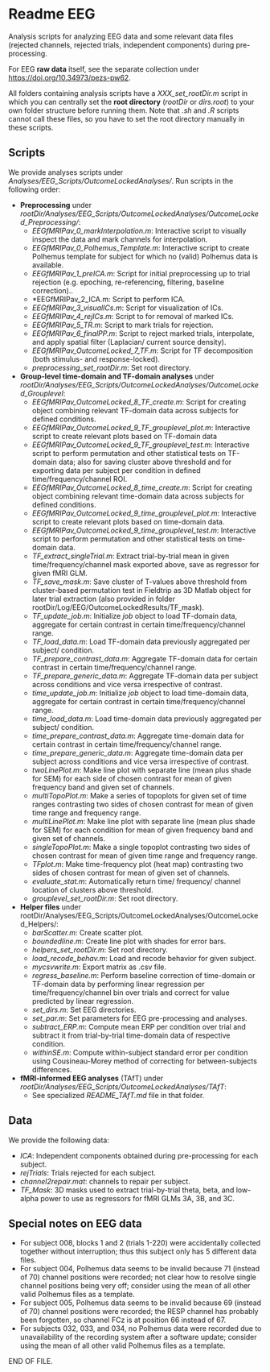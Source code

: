 # Readme EEG

Analysis scripts for analyzing EEG data and some relevant data files (rejected channels, rejected trials, independent components) during pre-processing.

For EEG **raw data** itself, see the separate collection under https://doi.org/10.34973/pezs-pw62.

All folders containing analysis scripts have a *XXX_set_rootDir.m* script in which you can centrally set the **root directory** (*rootDir* or *dirs.root*) to your own folder structure before running them. Note that *.sh* and *.R* scripts cannot call these files, so you have to set the root directory manually in these scripts.

## Scripts ##

We provide analyses scripts under *Analyses/EEG_Scripts/OutcomeLockedAnalyses/*. Run scripts in the following order:
- **Preprocessing** under *rootDir/Analyses/EEG_Scripts/OutcomeLockedAnalyses/OutcomeLocked_Preprocessing/*:
    - *EEGfMRIPav_0_markInterpolation.m*: Interactive script to visually inspect the data and mark channels for interpolation.
    - *EEGfMRIPav_0_Polhemus_Template.m*: Interactive script to create Polhemus template for subject for which no (valid) Polhemus data is available.
    - *EEGfMRIPav_1_preICA.m*: Script for initial preprocessing up to trial rejection (e.g. epoching, re-referencing, filtering, baseline correction)..
    - *EEGfMRIPav_2_ICA.m: Script to perform ICA.
    - *EEGfMRIPav_3_visualICs.m*: Script for visualization of ICs.
    - *EEGfMRIPav_4_rejICs.m*: Script to for removal of marked ICs.
    - *EEGfMRIPav_5_TR.m*: Script to mark trials for rejection.
    - *EEGfMRIPav_6_finalPP.m*: Script to reject marked trials, interpolate, and apply spatial filter (Laplacian/ current source density).
    - *EEGfMRIPav_OutcomeLocked_7_TF.m*: Script for TF decomposition (both stimulus- and response-locked).
    - *preprocessing_set_rootDir.m*: Set root directory.
- **Group-level time-domain and TF-domain analyses** under *rootDir/Analyses/EEG_Scripts/OutcomeLockedAnalyses/OutcomeLocked_Grouplevel*:
    - *EEGfMRIPav_OutcomeLocked_8_TF_create.m*: Script for creating object combining relevant TF-domain data across subjects for defined conditions.
    - *EEGfMRIPav_OutcomeLocked_9_TF_grouplevel_plot.m*: Interactive script to create relevant plots based on TF-domain data
    - *EEGfMRIPav_OutcomeLocked_9_TF_grouplevel_test.m*: Interactive script to perform permutation and other statistical tests on TF-domain data; also for saving cluster above threshold and for exporting data per subject per condition in defined time/frequency/channel ROI.
    - *EEGfMRIPav_OutcomeLocked_8_time_create.m*: Script for creating object combining relevant time-domain data across subjects for defined conditions.
    - *EEGfMRIPav_OutcomeLocked_9_time_grouplevel_plot.m*: Interactive script to create relevant plots based on time-domain data.
    - *EEGfMRIPav_OutcomeLocked_9_time_grouplevel_test.m*: Interactive script to perform permutation and other statistical tests on time-domain data.
    - *TF_extract_singleTrial.m*: Extract trial-by-trial mean in given time/frequency/channel mask exported above, save as regressor for given fMRI GLM.
    - *TF_save_mask.m*: Save cluster of T-values above threshold from cluster-based permutation test in Fieldtrip as 3D Matlab object for later trial extraction (also provided in folder rootDir/Log/EEG/OutcomeLockedResults/TF_mask).
    - *TF_update_job.m*: Initialize *job* object to load TF-domain data, aggregate for certain contrast in certain time/frequency/channel range.
    - *TF_load_data.m*: Load TF-domain data previously aggregated per subject/ condition.
    - *TF_prepare_contrast_data.m*: Aggregate TF-domain data for certain contrast in certain time/frequency/channel range.
    - *TF_prepare_generic_data.m*: Aggregate TF-domain data per subject across conditions and vice versa irrespective of contrast.
    - *time_update_job.m*: Initialize *job* object to load time-domain data, aggregate for certain contrast in certain time/frequency/channel range.
    - *time_load_data.m*: Load time-domain data previously aggregated per subject/ condition.
    - *time_prepare_contrast_data.m*: Aggregate time-domain data for certain contrast in certain time/frequency/channel range.
    - *time_prepare_generic_data.m*: Aggregate time-domain data per subject across conditions and vice versa irrespective of contrast.
    - *twoLinePlot.m*: Make line plot with separate line (mean plus shade for SEM) for each side of chosen contrast for mean of given frequency band and given set of channels.
    - *multiTopoPlot.m*: Make a series of topoplots for given set of time ranges contrasting two sides of chosen contrast for mean of given time range and frequency range.
    - *multiLinePlot.m*: Make line plot with separate line (mean plus shade for SEM) for each condition for mean of given frequency band and given set of channels.
    - *singleTopoPlot.m*: Make a single topoplot contrasting two sides of chosen contrast for mean of given time range and frequency range.
    - *TFplot.m*: Make time-frequency plot (heat map) contrasting two sides of chosen contrast for mean of given set of channels. 
    - *evaluate_stat.m*: Automatically return time/ frequency/  channel location of clusters above threshold.
    - *grouplevel_set_rootDir.m*: Set root directory.
- **Helper files** under rootDir/Analyses/EEG_Scripts/OutcomeLockedAnalyses/OutcomeLocked_Helpers/: 
    - *barScatter.m*: Create scatter plot.
    - *boundedline.m*: Create line plot with shades for error bars.
    - *helpers_set_rootDir.m*: Set root directory.
    - *load_recode_behav.m*: Load and recode behavior for given subject.
    - *mycsvwrite.m*: Export matrix as .csv file.
    - *regress_baseline.m*: Perform baseline correction of time-domain or TF-domain data by performing linear regression per time/frequency/channel bin over trials and correct for value predicted by linear regression.
    - *set_dirs.m*: Set EEG directories.
    - *set_par.m*: Set parameters for EEG pre-processing and analyses.
    - *subtract_ERP.m*: Compute mean ERP per condition over trial and subtract it from trial-by-trial time-domain data of respective condition.
    - *withinSE.m*: Compute within-subject standard error per condition using Cousineau-Morey method of correcting for between-subjects differences.
- **fMRI-informed EEG analyses** (TAfT) under *rootDir/Analyses/EEG_Scripts/OutcomeLockedAnalyses/TAfT*: 
    - See specialized *README_TAfT.md* file in that folder.

## Data 

We provide the following data:
- *ICA*: Independent components obtained during pre-processing for each subject.
- *rejTrials*: Trials rejected for each subject.
- *channel2repair.mat*: channels to repair per subject.
- *TF_Mask*: 3D masks used to extract trial-by-trial theta, beta, and low-alpha power to use as regressors for fMRI GLMs 3A, 3B, and 3C.

## Special notes on EEG data

- For subject 008, blocks 1 and 2 (trials 1-220) were accidentally collected together without interruption; thus this subject only has 5 different data files.
- For subject 004, Polhemus data seems to be invalid because 71 (instead of 70) channel positions were recorded; not clear how to resolve single channel positions being very off; consider using the mean of all other valid Polhemus files as a template.
- For subject 005, Polhemus data seems to be invalid because 69 (instead of 70) channel positions were recorded; the RESP channel has probably been forgotten, so channel FCz is at position 66 instead of 67.
- For subjects 032, 033, and 034, no Polhemus data were recorded due to unavailability of the recording system after a software update; consider using the mean of all other valid Polhemus files as a template.

END OF FILE.
